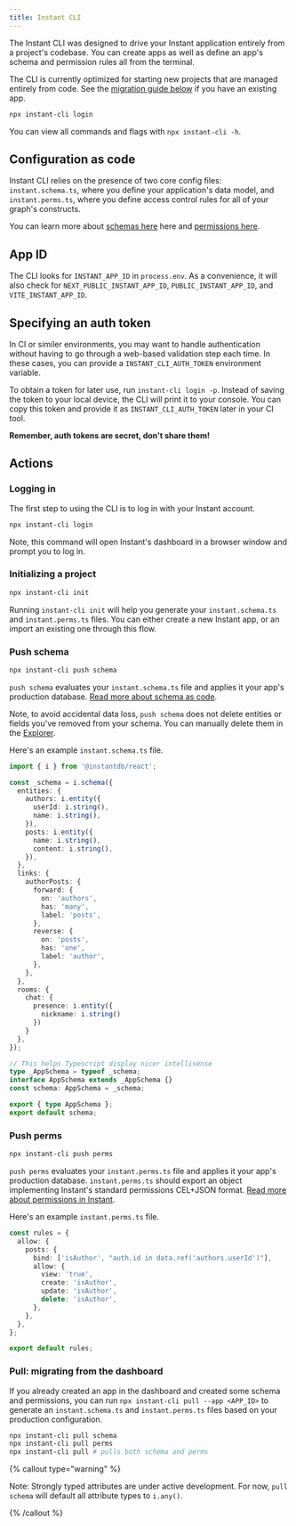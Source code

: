 ```yaml
---
title: Instant CLI
---
```


The Instant CLI was designed to drive your Instant application entirely from a project's codebase. You can create apps as well as define an app's schema and permission rules all from the terminal.

The CLI is currently optimized for starting new projects that are managed
entirely from code. See the [migration guide below](#migrating-from-the-dashboard) if you have an existing app.

```sh
npx instant-cli login
```

You can view all commands and flags with `npx instant-cli -h`.

## Configuration as code

Instant CLI relies on the presence of two core config files: `instant.schema.ts`, where you define your application's data model, and `instant.perms.ts`, where you define access control rules for all of your graph's constructs.

You can learn more about [schemas here](/docs/schema) here and [permissions here](/docs/permissions).

## App ID

The CLI looks for `INSTANT_APP_ID` in `process.env`. As a convenience, it will also check for `NEXT_PUBLIC_INSTANT_APP_ID`, `PUBLIC_INSTANT_APP_ID`, and `VITE_INSTANT_APP_ID`.

## Specifying an auth token

In CI or similer environments, you may want to handle authentication without having to go through a web-based validation step each time. In these cases, you can provide a `INSTANT_CLI_AUTH_TOKEN` environment variable.

To obtain a token for later use, run `instant-cli login -p`. Instead of saving the token to your local device, the CLI will print it to your console. You can copy this token and provide it as `INSTANT_CLI_AUTH_TOKEN` later in your CI tool.

**Remember, auth tokens are secret, don't share them!**

## Actions

### Logging in

The first step to using the CLI is to log in with your Instant account.

```sh
npx instant-cli login
```

Note, this command will open Instant's dashboard in a browser window and prompt you to log in.

### Initializing a project


```sh
npx instant-cli init
```

Running `instant-cli init` will help you generate your `instant.schema.ts` and `instant.perms.ts` files. You can either create a new Instant app, or an import an existing one through this flow.

### Push schema

```sh
npx instant-cli push schema
```

`push schema` evaluates your `instant.schema.ts` file and applies it your app's production database. [Read more about schema as code](/docs/schema).

Note, to avoid accidental data loss, `push schema` does not delete entities or fields you've removed from your schema. You can manually delete them in the [Explorer](https://www.instantdb.com/dash?s=main&t=explorer).

Here's an example `instant.schema.ts` file.

```ts
import { i } from '@instantdb/react';

const _schema = i.schema({
  entities: {
    authors: i.entity({
      userId: i.string(),
      name: i.string(),
    }),
    posts: i.entity({
      name: i.string(),
      content: i.string(),
    }),
  },
  links: {
    authorPosts: {
      forward: {
        on: 'authors',
        has: 'many',
        label: 'posts',
      },
      reverse: {
        on: 'posts',
        has: 'one',
        label: 'author',
      },
    },
  },
  rooms: {
    chat: {
      presence: i.entity({
        nickname: i.string()
      })
    }
  },
});

// This helps Typescript display nicer intellisense
type _AppSchema = typeof _schema;
interface AppSchema extends _AppSchema {}
const schema: AppSchema = _schema;

export { type AppSchema };
export default schema;
```

### Push perms

```sh
npx instant-cli push perms
```

`push perms` evaluates your `instant.perms.ts` file and applies it your app's production database. `instant.perms.ts` should export an object implementing Instant's standard permissions CEL+JSON format. [Read more about permissions in Instant](/docs/permissions).

Here's an example `instant.perms.ts` file.

```ts
const rules = {
  allow: {
    posts: {
      bind: ['isAuthor', "auth.id in data.ref('authors.userId')"],
      allow: {
        view: 'true',
        create: 'isAuthor',
        update: 'isAuthor',
        delete: 'isAuthor',
      },
    },
  },
};

export default rules;
```

### Pull: migrating from the dashboard

If you already created an app in the dashboard and created some schema and
permissions, you can run `npx instant-cli pull --app <APP_ID>` to generate an `instant.schema.ts` and `instant.perms.ts` files based on your production configuration.

```bash
npx instant-cli pull schema
npx instant-cli pull perms
npx instant-cli pull # pulls both schema and perms
```

{% callout type="warning" %}

Note: Strongly typed attributes are under active development. For now, `pull schema` will default all attribute types to `i.any()`.

{% /callout %}
